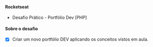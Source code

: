#### Rocketseat
- Desafio Prático - Portfólio Dev [PHP]

#### Sobre o desafio
- [x] Criar um novo portfólio DEV aplicando os conceitos vistos em aula.
